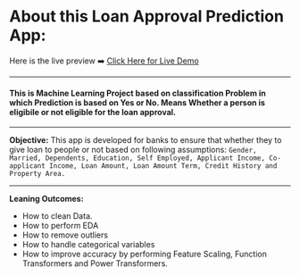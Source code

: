# About this Loan Approval Prediction App:

Here is the live preview ➡️ <a href="https://akk-loan-approval-prediction.streamlit.app/" target="_blank">Click Here for Live Demo</a>

--------------------------------------------------

#### This is Machine Learning Project based on classification Problem in which Prediction is based on Yes or No. Means Whether a person is eligibile or not eligible for the loan approval.

--------------------------------------------------

<b>Objective:</b>
This app is developed for banks to ensure that whether they to give loan to people or not based on following assumptions: `Gender, Married, Dependents, Education, Self Employed, Applicant Income, Co-applicant Income, Loan Amount, Loan Amount Term, Credit History and Property Area.`

--------------------------------------------------

<b>Leaning Outcomes:</b>
<ul>
  <li>How to clean Data.</li>
  <li>How to perform EDA</li>
  <li>How to remove outliers</li>
  <li>How to handle categorical variables</li>
  <li>How to improve accuracy by performing Feature Scaling, Function Transformers and Power Transformers.</li>
</ul>
